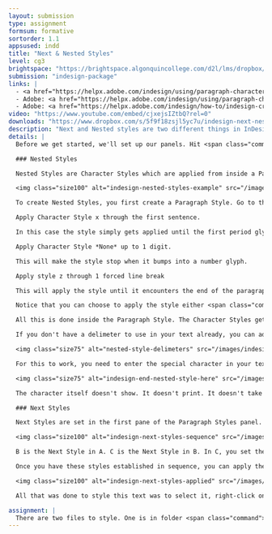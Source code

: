 ```yaml
---
layout: submission
type: assignment
formsum: formative
sortorder: 1.1
appsused: indd
title: "Next & Nested Styles"
level: cg3
brightspace: "https://brightspace.algonquincollege.com/d2l/lms/dropbox/user/folder_submit_files.d2l?db=354406&grpid=0&isprv=0&bp=0&ou=372603"
submission: "indesign-package"
links: |
  - <a href="https://helpx.adobe.com/indesign/using/paragraph-character-styles.html#apply_styles" target="_blank" title="Apply Sequential Styles">Apply Sequential Styles</a>
  - Adobe: <a href="https://helpx.adobe.com/indesign/using/paragraph-character-styles.html#apply_styles" title="Adobe: Next Styles" target="_blank">Next Styles</a>
  - Adobe: <a href="https://helpx.adobe.com/indesign/how-to/indesign-creating-nested-styles.html" title="Adobe: Nested Styles video tutorial" target="_blank">Nested Styles</a>
video: "https://www.youtube.com/embed/cjxejsIZtbQ?rel=0"
downloads: "https://www.dropbox.com/s/5f9f18zsjl5yc7u/indesign-next-nested-styles.zip?dl=1"
description: "Next and Nested styles are two different things in InDesign. When thy are combined, they really offer powerful tools to style text with only a few clicks."
details: |
  Before we get started, we'll set up our panels. Hit <span class="command">Shift-Tab</span> to hide your panels. Go to the Type menu, then check <span class="command">Paragraph Styles</span> and <span class="command">Character Styles</span>. Stretch them so they're longer, then dock them to the edge of your screen.

  ### Nested Styles

  Nested Styles are Character Styles which are applied from inside a Paragraph Style based on text delimeters. Nested styles apply Character Styles until they run into a delimeter you establish in the Paragraph Style's settings.

  <img class="size100" alt="indesign-nested-styles-example" src="/images/indesign-next-and-nested-styles/indesign-nested-styles-example.jpg">

  To create Nested Styles, you first create a Paragraph Style. Go to the <span class="command">Drop Caps and Nested Styles</span> tab. Create a new Nested Style there. The key to nesting is using the text to delimit the styles. You can do something like:

  Apply Character Style x through the first sentence.

  In this case the style simply gets applied until the first period glyph or exclamation mark or question mark. Then, you could:

  Apply Character Style *None* up to 1 digit.

  This will make the style stop when it bumps into a number glyph.

  Apply style z through 1 forced line break

  This will apply the style until it encounters the end of the paragraph.

  Notice that you can choose to apply the style either <span class="command">Through</span> or <span class="command">Up To</span> the delimeter. This is pretty handy.

  All this is done inside the Paragraph Style. The Character Styles get applied according to the rules that are established in the Paragraph Style.

  If you don't have a delimeter to use in your text already, you can add one manually. That's what the *End Nested Style Character* is for.

  <img class="size75" alt="nested-style-delimeters" src="/images/indesign-next-and-nested-styles/nested-style-delimeters.jpg">

  For this to work, you need to enter the special character in your text. To do so, place your cursor where you want the character, then right-click.

  <img class="size75" alt="indesign-end-nested-style-here" src="/images/indesign-next-and-nested-styles/indesign-end-nested-style-here.jpg">

  The character itself doesn't show. It doesn't print. It doesn't take any space in the text. Once it's in the text, the Nested Style will stop at this character. InDesign really does have a solution for every problem you can through at it.

  ### Next Styles

  Next Styles are set in the first pane of the Paragraph Styles panel. A Next Style is exactly what the name implies. When you create a Paragraph Style, you simply tell InDesign which style comes after the current one. Once you establish Next Styles, you can establish a pattern.

  <img class="size100" alt="indesign-next-styles-sequence" src="/images/indesign-next-and-nested-styles/indesign-next-styles-sequence.jpg">

  B is the Next Style in A. C is the Next Style in B. In C, you set the Next Style as B. This makes it that InDesign applies the styles in sequence: A, B, C, B, C, B, C, and so on.

  Once you have these styles established in sequence, you can apply them all at once. InDesign switches to the next style in the sequence at the start of a new paragraph.

  <img class="size100" alt="indesign-next-styles-applied" src="/images/indesign-next-and-nested-styles/indesign-next-styles-applied.jpg">

  All that was done to style this text was to select it, right-click on the style's name, then click <span class="command">Apply "First" then Next Style</span>. This styles the whole thing in one go. Cool eh? That's Next Styles in a nutshell. They're most excellent for styling repetitive text like directories or listings.

assignment: |
  There are two files to style. One is in folder <span class="command">02-exercise</span> and in folder <span class="command">03-exercise</span>. In each folder, there's a guide to show you what the final product should look like.
---
```

